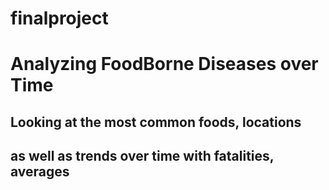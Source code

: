 # finalproject

# Analyzing FoodBorne Diseases over Time 
## Looking at the most common foods, locations 
## as well as trends over time with fatalities, averages
